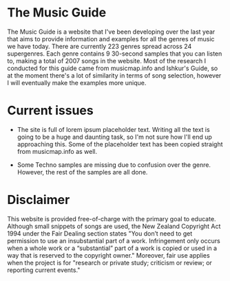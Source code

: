 # The Music Guide
The Music Guide is a website that I've been developing over the last year that aims to provide information and examples for all the genres of music we have today. There are currently 223 genres spread across 24 supergenres. Each genre contains 9 30-second samples that you can listen to, making a total of 2007 songs in the website. Most of the research I conducted for this guide came from musicmap.info and Ishkur's Guide, so at the moment there's a lot of similarity in terms of song selection, however I will eventually make the examples more unique.

# Current issues
- The site is full of lorem ipsum placeholder text. Writing all the text is going to be a huge and daunting task, so I'm not sure how I'll end up approaching this. Some of the placeholder text has been copied straight from musicmap.info as well.

- Some Techno samples are missing due to confusion over the genre. However, the rest of the samples are all done.

# Disclaimer
This website is provided free-of-charge with the primary goal to educate. Although small snippets of songs are used, the New Zealand Copyright Act 1994 under the Fair Dealing section states "You don’t need to get permission to use an insubstantial part of a work.  Infringement only occurs when a whole work or a “substantial” part of a work is copied or used in a way that is reserved to the copyright owner." Moreover, fair use applies when the project is for "research or private study; criticism or review; or reporting current events." 
